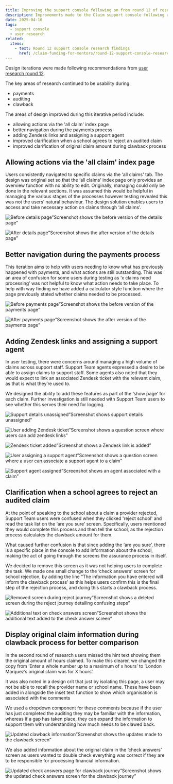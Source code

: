```yaml
---
title: Improving the support console following on from round 12 of research with support agents
description: Improvements made to the Claim support console following round 12 of research
date: 2025-04-10
tags:
  - support console
  - user research
related:
  items:
    - text: Round 12 support console research findings
      href: /claim-funding-for-mentors/round-12-support-console-research-findings/
---
```


Design iterations were made following recommendations from [user research round 12](/claim-funding-for-mentors/round-12-support-console-research-findings/).

The key areas of research continued to be usability during:

- payments
- auditing
- clawback

The areas of design improved during this iterative period include:

- allowing actions via the 'all claim' index page
- better navigation during the payments process
- adding Zendesk links and assigning a support agent
- improved clarification when a school agrees to reject an audited claim
- improved clarification of original claim amount during clawback process

## Allowing actions via the 'all claim' index page

Users consistently navigated to specific claims via the ‘all claims' tab. The design was original set so that the ‘all claims’ index page only provides an overview function with no ability to edit. Originally, managing could only be done in the relevant sections. It was assumed this would be helpful in managing the various stages of the processes however testing revealed this was not the users’ natural behaviour. The design solution enables users to access and take necessary action on claims through ‘all claims’.

![Before details page](a-before-details.png)”Screenshot shows the before version of the details page”

![After details page](b-after-details.png)”Screenshot shows the after version of the details page”

## Better navigation during the payments process

This iteration aims to help with users needing to know what has previously happened with payments, and what actions are still outstanding. This was an area of confusion for some users during testing as ‘x claims need processing’ was not helpful to know what action needs to take place. To help with way finding we have added a calculator style function where the page previously stated whether claims needed to be processed.

![Before payments page](c-before-payments.png)”Screenshot shows the before version of the payments page”

![After payments page](d-after-payments.png)”Screenshot shows the after version of the payments page”

## Adding Zendesk links and assigning a support agent

In user testing, there were concerns around managing a high volume of claims across support staff. Support Team agents expressed a desire to be able to assign claims to support staff. Some agents also noted that they would expect to link an associated Zendesk ticket with the relevant claim, as that is what they’re used to.

We designed the ability to add these features as part of the ‘show page’ for each claim. Further investigation is still needed with Support Team users to see whether this serves their need for logging.

![Support details unassigned](e-support.png)”Screenshot shows support details unassigned”

![User adding Zendesk ticket](f-zendesk.png)”Screenshot shows a question screen where users can add zendesk links”

![Zendesk ticket added](g-zendesk-added.png)”Screenshot shows a Zendesk link is added”

![User assigning a support agent](h-support.png)”Screenshot shows a question screen where a user can associate a support agent to a claim”

![Support agent assigned](i-support-added.png)”Screenshot shows an agent associated with a claim”

## Clarification when a school agrees to reject an audited claim

At the point of speaking to the school about a claim a provider rejected, Support Team users were confused when they clicked 'reject school' and read the task list on the ‘are you sure’ screen. Specifically, users mentioned they would complete this process and then tell the school, as the rejection process calculates the clawback amount for them.

What caused further confusion is that since adding the ‘are you sure’, there is a specific place in the console to add information about the school, making the act of going through the screens the assurance process in itself.

We decided to remove this screen as it was not helping users to complete the task. We made one small change to the ‘check answers’ screen for school rejection, by adding the line “The information you have entered will inform the clawback process’ as this helps users confirm this is the final step of the rejection process, and doing this starts a clawback process.

![Removed screen during reject journey](j-rejected.png)”Screenshot shows a deleted screen during the reject journey detailing confusing steps”

![Additional text on check answers screen](k-rejected-checkanswer.png)”Screenshot shows the additional text added to the check answer screen”

## Display original claim information during clawback process for better comparison

In the second round of research users missed the hint text showing them the original amount of hours claimed. To make this clearer, we changed the copy from ‘Enter a whole number up to a maximum of x hours’ to ‘London Marquez’s original claim was for X hours’.

It was also noted in a design crit that just by isolating this page, a user may not be able to recall the provider name or school name. These have been added in alongside the inset text function to show which organisation is associated with the comments

We used a dropdown component for these comments because if the user has just completed the auditing they may be familiar with the information, whereas if a gap has taken place, they can expand the information to support them with understanding how much needs to be clawed back.

![Updated clawback information](l-clawback.png)”Screenshot shows the updates made to the clawback screen”

We also added information about the original claim in the ‘check answers’ screen as users wanted to double check everything was correct if they are to be responsible for processing financial information.

![Updated check answers page for clawback journey](m-clawback-checkanswers.png)”Screenshot shows the updated check answers screen for the clawback journey”
